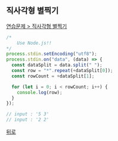## 직사각형 별찍기

[연습문제 > 직사각형 별찍기](https://programmers.co.kr/learn/courses/30/lessons/12969)

```js
/* 
    Use Node.js!!
*/
process.stdin.setEncoding("utf8");
process.stdin.on("data", (data) => {
  const dataSplit = data.split(" ");
  const row = "*".repeat(+dataSplit[0]);
  const rowCount = +dataSplit[1];

  for (let i = 0; i < rowCount; i++) {
    console.log(row);
  }
});

// input : '5 3'
// input : '2 2'
```

[뒤로](https://github.com/SeongYongLee/TIL/tree/main/Algorithm/Programmers)
